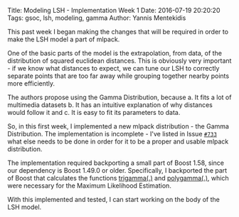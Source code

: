 Title: Modeling LSH - Implementation Week 1
Date: 2016-07-19 20:20:20
Tags: gsoc, lsh, modeling, gamma
Author: Yannis Mentekidis

This past week I began making the changes that will be required in order to make the LSH model a part of mlpack.

One of the basic parts of the model is the extrapolation, from data, of the distribution of squared euclidean distances. This is obviously very important - if we know what distances to expect, we can tune our LSH to correctly separate points that are too far away while grouping together nearby points more efficiently.

The authors propose using the Gamma Distribution, because
 a. It fits a lot of multimedia datasets
 b. It has an intuitive explanation of why distances would follow it and
 c. It is easy to fit its parameters to data.

So, in this first week, I implemented a new mlpack distribution - the Gamma Distribution. The implementation is incomplete - I've listed in Issue [`#733`][1] what else needs to be done in order for it to be a proper and usable mlpack distribution.

The implementation required backporting a small part of Boost 1.58, since our dependency is Boost 1.49.0 or older. Specifically, I backported the part of Boost that calculates the functions [trigamma(.)][2] and [polygamma(.)][3], which were necessary for the Maximum Likelihood Estimation.

With this implemented and tested, I can start working on the body of the LSH model.

[1]: https://github.com/mlpack/mlpack/issues/733
[2]: http://www.boost.org/doc/libs/1_58_0/libs/math/doc/html/math_toolkit/sf_gamma/trigamma.html
[3]: http://www.boost.org/doc/libs/1_58_0/libs/math/doc/html/math_toolkit/sf_gamma/polygamma.html